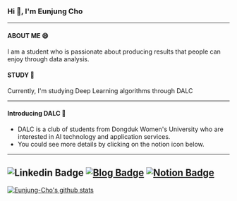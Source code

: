 ### Hi 👋, I'm Eunjung Cho
--- 
#### ABOUT ME 😄
I am a student who is passionate about producing results that people can enjoy through data analysis.

#### STUDY 👯
Currently, I'm studying Deep Learning algorithms through DALC

<!--
**Eunjung-Cho/Eunjung-Cho** is a ✨ _special_ ✨ repository because its `README.md` (this file) appears on your GitHub profile.



Here are some ideas to get you started:

- 🔭 I’m currently working on ...
- 
- 👯 I’m looking to collaborate on DALC
- 🤔 I’m looking for help with ...
- 💬 Ask me about ...
- 📫 How to reach me: ...
- 😄 Pronouns: ...
- ⚡ Fun fact: ...
-->
---
#### Introducing DALC 🌙  [](https://github.com/Eunjung-Cho/Donduk-Ai-Learning-Crew)
- DALC is a club of students from Dongduk Women's University who are interested in AI technology and application services.  
- You could see more details by clicking on the notion icon below.
---
![Linkedin Badge](https://img.shields.io/badge/-LinkedIn-blue?style=flat-square&logo=Linkedin&logoColor=white&link=https://www.linkedin.com/in/cho-eunjung-16882a129/)
[![Blog Badge](https://img.shields.io/badge/-Blog-62e33e?logo=naver&logoColor=white&link=https://blog.naver.com/aza425)](https://blog.naver.com/aza425)
[![Notion Badge](https://img.shields.io/badge/-Notion-ffd700?logo=notion&logoColor=white&link=https://www.notion.so/Dongduk-AI-Leraning-Crew-e0525781c75345bf944c01119270a9e6)](https://www.notion.so/Dongduk-AI-Leraning-Crew-e0525781c75345bf944c01119270a9e6)
---
  
[![Eunjung-Cho's github stats](https://github-readme-stats.vercel.app/api?username=Eunjung-Cho&count_private=true&custom_title=Eunjung-Cho's&nbsp;github&nbsp;👀&bg_color=30,ffd700,FFFFF0,e7bd42&title_color=392f31&text_color=392f31)](https://github.com/Eunjung-Cho/github-readme-stats)
